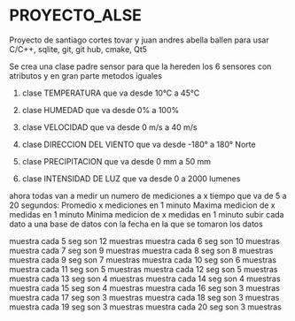 # PROYECTO_ALSE
Proyecto de santiago cortes tovar y juan andres abella ballen para usar C/C++, sqlite, git, git hub, cmake, Qt5

Se crea una clase padre sensor para que la hereden los 6 sensores con atributos y en gran parte metodos iguales

1. clase TEMPERATURA que va desde 10°C a 45°C

2. clase HUMEDAD que va desde 0% a 100%

3. clase VELOCIDAD que va desde 0 m/s a 40 m/s

4. clase DIRECCION DEL VIENTO que va desde -180° a 180° Norte

5. clase PRECIPITACION que va desde 0 mm a 50 mm

6. clase INTENSIDAD DE LUZ que va desde 0 a 2000 lumenes

ahora todas van a medir un numero de mediciones a x tiempo que va de 5 a 20 segundos:
Promedio x mediciones en 1 minuto
Maxima medicion de x medidas en 1 minuto
Minima medicion de x medidas en 1 minuto
subir cada dato a una base de datos con la fecha en la que se tomaron los datos


muestra cada 5 seg son 12 muestras
muestra cada 6 seg son 10 muestras
muestra cada 7 seg son 9 muestras
muestra cada 8 seg son 8 muestras
muestra cada 9 seg son 7 muestras
muestra cada 10 seg son 6 muestras
muestra cada 11 seg son 5 muestras
muestra cada 12 seg son 5 muestras
muestra cada 13 seg son 4 muestras
muestra cada 14 seg son 4 muestras
muestra cada 15 seg son 4 muestras
muestra cada 16 seg son 3 muestras
muestra cada 17 seg son 3 muestras
muestra cada 18 seg son 3 muestras
muestra cada 19 seg son 3 muestras
muestra cada 20 seg son 3 muestras


